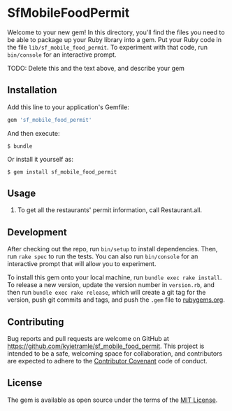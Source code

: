 # SfMobileFoodPermit

Welcome to your new gem! In this directory, you'll find the files you need to be able to package up your Ruby library into a gem. Put your Ruby code in the file `lib/sf_mobile_food_permit`. To experiment with that code, run `bin/console` for an interactive prompt.

TODO: Delete this and the text above, and describe your gem

## Installation

Add this line to your application's Gemfile:

```ruby
gem 'sf_mobile_food_permit'
```

And then execute:

    $ bundle

Or install it yourself as:

    $ gem install sf_mobile_food_permit

## Usage

1. To get all the restaurants' permit information, call Restaurant.all.

## Development

After checking out the repo, run `bin/setup` to install dependencies. Then, run `rake spec` to run the tests. You can also run `bin/console` for an interactive prompt that will allow you to experiment.

To install this gem onto your local machine, run `bundle exec rake install`. To release a new version, update the version number in `version.rb`, and then run `bundle exec rake release`, which will create a git tag for the version, push git commits and tags, and push the `.gem` file to [rubygems.org](https://rubygems.org).

## Contributing

Bug reports and pull requests are welcome on GitHub at https://github.com/kyietramle/sf_mobile_food_permit. This project is intended to be a safe, welcoming space for collaboration, and contributors are expected to adhere to the [Contributor Covenant](http://contributor-covenant.org) code of conduct.


## License

The gem is available as open source under the terms of the [MIT License](http://opensource.org/licenses/MIT).

